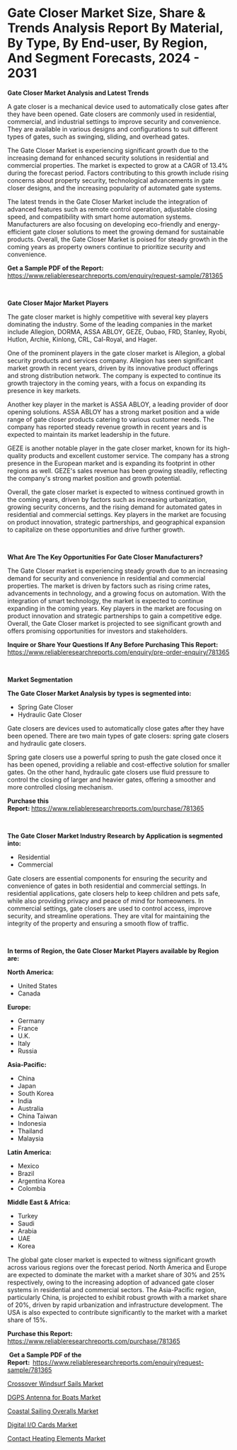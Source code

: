 <p><h1>Gate Closer Market Size, Share & Trends Analysis Report By Material, By Type, By End-user, By Region, And Segment Forecasts, 2024 - 2031</h1></p><p><strong>Gate Closer Market Analysis and Latest Trends</strong></p>
<p><p>A gate closer is a mechanical device used to automatically close gates after they have been opened. Gate closers are commonly used in residential, commercial, and industrial settings to improve security and convenience. They are available in various designs and configurations to suit different types of gates, such as swinging, sliding, and overhead gates.</p><p>The Gate Closer Market is experiencing significant growth due to the increasing demand for enhanced security solutions in residential and commercial properties. The market is expected to grow at a CAGR of 13.4% during the forecast period. Factors contributing to this growth include rising concerns about property security, technological advancements in gate closer designs, and the increasing popularity of automated gate systems.</p><p>The latest trends in the Gate Closer Market include the integration of advanced features such as remote control operation, adjustable closing speed, and compatibility with smart home automation systems. Manufacturers are also focusing on developing eco-friendly and energy-efficient gate closer solutions to meet the growing demand for sustainable products. Overall, the Gate Closer Market is poised for steady growth in the coming years as property owners continue to prioritize security and convenience.</p></p>
<p><strong>Get a Sample PDF of the Report:&nbsp;</strong> <a href="https://www.reliableresearchreports.com/enquiry/request-sample/781365">https://www.reliableresearchreports.com/enquiry/request-sample/781365</a></p>
<p>&nbsp;</p>
<p><strong>Gate Closer Major Market Players</strong></p>
<p><p>The gate closer market is highly competitive with several key players dominating the industry. Some of the leading companies in the market include Allegion, DORMA, ASSA ABLOY, GEZE, Oubao, FRD, Stanley, Ryobi, Hutlon, Archie, Kinlong, CRL, Cal-Royal, and Hager.</p><p>One of the prominent players in the gate closer market is Allegion, a global security products and services company. Allegion has seen significant market growth in recent years, driven by its innovative product offerings and strong distribution network. The company is expected to continue its growth trajectory in the coming years, with a focus on expanding its presence in key markets.</p><p>Another key player in the market is ASSA ABLOY, a leading provider of door opening solutions. ASSA ABLOY has a strong market position and a wide range of gate closer products catering to various customer needs. The company has reported steady revenue growth in recent years and is expected to maintain its market leadership in the future.</p><p>GEZE is another notable player in the gate closer market, known for its high-quality products and excellent customer service. The company has a strong presence in the European market and is expanding its footprint in other regions as well. GEZE's sales revenue has been growing steadily, reflecting the company's strong market position and growth potential.</p><p>Overall, the gate closer market is expected to witness continued growth in the coming years, driven by factors such as increasing urbanization, growing security concerns, and the rising demand for automated gates in residential and commercial settings. Key players in the market are focusing on product innovation, strategic partnerships, and geographical expansion to capitalize on these opportunities and drive further growth.</p></p>
<p>&nbsp;</p>
<p><strong>What Are The Key Opportunities For Gate Closer Manufacturers?</strong></p>
<p><p>The Gate Closer market is experiencing steady growth due to an increasing demand for security and convenience in residential and commercial properties. The market is driven by factors such as rising crime rates, advancements in technology, and a growing focus on automation. With the integration of smart technology, the market is expected to continue expanding in the coming years. Key players in the market are focusing on product innovation and strategic partnerships to gain a competitive edge. Overall, the Gate Closer market is projected to see significant growth and offers promising opportunities for investors and stakeholders.</p></p>
<p><strong>Inquire or Share Your Questions If Any Before Purchasing This Report:</strong> <a href="https://www.reliableresearchreports.com/enquiry/pre-order-enquiry/781365">https://www.reliableresearchreports.com/enquiry/pre-order-enquiry/781365</a></p>
<p>&nbsp;</p>
<p><strong>Market Segmentation</strong></p>
<p><strong>The Gate Closer Market Analysis by types is segmented into:</strong></p>
<p><ul><li>Spring Gate Closer</li><li>Hydraulic Gate Closer</li></ul></p>
<p><p>Gate closers are devices used to automatically close gates after they have been opened. There are two main types of gate closers: spring gate closers and hydraulic gate closers. </p><p>Spring gate closers use a powerful spring to push the gate closed once it has been opened, providing a reliable and cost-effective solution for smaller gates. On the other hand, hydraulic gate closers use fluid pressure to control the closing of larger and heavier gates, offering a smoother and more controlled closing mechanism.</p></p>
<p><strong>Purchase this Report:&nbsp;</strong><a href="https://www.reliableresearchreports.com/purchase/781365">https://www.reliableresearchreports.com/purchase/781365</a></p>
<p>&nbsp;</p>
<p><strong>The Gate Closer Market Industry Research by Application is segmented into:</strong></p>
<p><ul><li>Residential</li><li>Commercial</li></ul></p>
<p><p>Gate closers are essential components for ensuring the security and convenience of gates in both residential and commercial settings. In residential applications, gate closers help to keep children and pets safe, while also providing privacy and peace of mind for homeowners. In commercial settings, gate closers are used to control access, improve security, and streamline operations. They are vital for maintaining the integrity of the property and ensuring a smooth flow of traffic.</p></p>
<p>&nbsp;</p>
<p><strong>In terms of Region, the Gate Closer Market Players available by Region are:</strong></p>
<p>
    <p> <strong> North America: </strong>
        <ul>
            <li>United States</li>
            <li>Canada</li>
        </ul>
        </p> 
    <p> <strong> Europe: </strong>
        <ul>
            <li>Germany</li>
            <li>France</li>
            <li>U.K.</li>
            <li>Italy</li>
            <li>Russia</li>
        </ul>
        </p> 
    <p> <strong> Asia-Pacific: </strong>
        <ul>
            <li>China</li>
            <li>Japan</li>
            <li>South Korea</li>
            <li>India</li>
            <li>Australia</li>
            <li>China Taiwan</li>
            <li>Indonesia</li>
            <li>Thailand</li>
            <li>Malaysia</li>
        </ul>
        </p> 
    <p> <strong> Latin America: </strong>
        <ul>
            <li>Mexico</li>
            <li>Brazil</li>
            <li>Argentina Korea</li>
            <li>Colombia</li>
        </ul>
        </p> 
    <p> <strong> Middle East & Africa: </strong>
        <ul>
            <li>Turkey</li>
            <li>Saudi</li>
            <li>Arabia</li>
            <li>UAE</li>
            <li>Korea</li>
        </ul>
    </p>
    </p>
<p><p>The global gate closer market is expected to witness significant growth across various regions over the forecast period. North America and Europe are expected to dominate the market with a market share of 30% and 25% respectively, owing to the increasing adoption of advanced gate closer systems in residential and commercial sectors. The Asia-Pacific region, particularly China, is projected to exhibit robust growth with a market share of 20%, driven by rapid urbanization and infrastructure development. The USA is also expected to contribute significantly to the market with a market share of 15%.</p></p>
<p><strong>Purchase this Report: </strong><a href="https://www.reliableresearchreports.com/purchase/781365">https://www.reliableresearchreports.com/purchase/781365</a></p>
<p>&nbsp;<strong>Get a Sample PDF of the Report:&nbsp;&nbsp;</strong><a href="https://www.reliableresearchreports.com/enquiry/request-sample/781365">https://www.reliableresearchreports.com/enquiry/request-sample/781365</a></p>
<p><strong></strong></p>
<p><p><a href="https://github.com/sonuprakash1/Market-Research-Report-List-1/blob/main/crossover-windsurf-sails-market.md">Crossover Windsurf Sails Market</a></p><p><a href="https://github.com/Whitneyboyettebo9kiw7yr13/Market-Research-Report-List-1/blob/main/dgps-antenna-for-boats-market.md">DGPS Antenna for Boats Market</a></p><p><a href="https://github.com/laholand/Market-Research-Report-List-2/blob/main/coastal-sailing-overalls-market.md">Coastal Sailing Overalls Market</a></p><p><a href="https://github.com/PeterParrish5/Market-Research-Report-List-3/blob/main/digital-io-cards-market.md">Digital I/O Cards Market</a></p><p><a href="https://github.com/jhcraigie/Market-Research-Report-List-2/blob/main/contact-heating-elements-market.md">Contact Heating Elements Market</a></p></p>